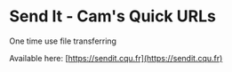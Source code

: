 # Send It - Cam's Quick URLs

One time use file transferring

Available here: [https://sendit.cqu.fr](https://sendit.cqu.fr)
